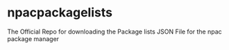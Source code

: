 # npacpackagelists
The Official Repo for downloading the Package lists JSON File for the npac package manager
